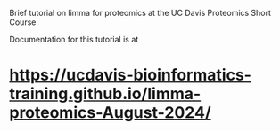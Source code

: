 Brief tutorial on limma for proteomics at the UC Davis Proteomics Short Course

Documentation for this tutorial is at 
# https://ucdavis-bioinformatics-training.github.io/limma-proteomics-August-2024/
